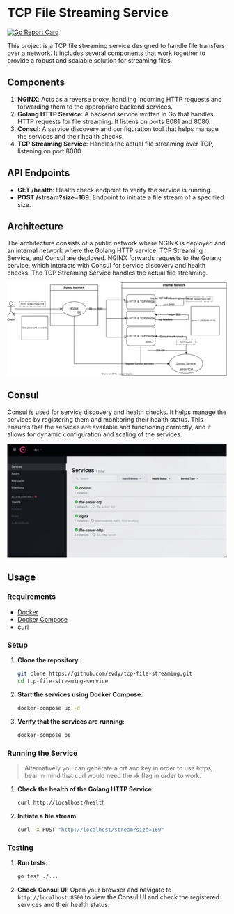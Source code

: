 # TCP File Streaming Service

[![Go Report Card](https://goreportcard.com/badge/github.com/zvdy/tcp-file-streaming)](https://goreportcard.com/report/github.com/zvdy/tcp-file-streaming)

This project is a TCP file streaming service designed to handle file transfers over a network. It includes several components that work together to provide a robust and scalable solution for streaming files.

## Components

1. **NGINX**: Acts as a reverse proxy, handling incoming HTTP requests and forwarding them to the appropriate backend services.
2. **Golang HTTP Service**: A backend service written in Go that handles HTTP requests for file streaming. It listens on ports 8081 and 8080.
3. **Consul**: A service discovery and configuration tool that helps manage the services and their health checks.
4. **TCP Streaming Service**: Handles the actual file streaming over TCP, listening on port 8080.

## API Endpoints

- **GET /health**: Health check endpoint to verify the service is running.
- **POST /stream?size=169**: Endpoint to initiate a file stream of a specified size.

## Architecture

The architecture consists of a public network where NGINX is deployed and an internal network where the Golang HTTP service, TCP Streaming Service, and Consul are deployed. NGINX forwards requests to the Golang service, which interacts with Consul for service discovery and health checks. The TCP Streaming Service handles the actual file streaming.

![E2E](resources/e2e.svg)

## Consul

Consul is used for service discovery and health checks. It helps manage the services by registering them and monitoring their health status. This ensures that the services are available and functioning correctly, and it allows for dynamic configuration and scaling of the services.

![consul](resources/consul.png)

## Usage

### Requirements

- [Docker](https://www.docker.com/get-started/)
- [Docker Compose](https://docs.docker.com/compose/)
- [curl](https://curl.se/)

### Setup

1. **Clone the repository**:

    ```sh
    git clone https://github.com/zvdy/tcp-file-streaming.git
    cd tcp-file-streaming-service
    ```

2. **Start the services using Docker Compose**:

    ```sh
    docker-compose up -d
    ```

3. **Verify that the services are running**:

    ```sh
    docker-compose ps
    ```

### Running the Service

> Alternatively you can generate a crt and key in order to use https, bear in mind that curl would need the -k flag in order to work.

1. **Check the health of the Golang HTTP Service**:

    ```sh
    curl http://localhost/health
    ```

2. **Initiate a file stream**:

    ```sh
    curl -X POST "http://localhost/stream?size=169"
    ```

### Testing

1. **Run tests**:

    ```sh
    go test ./...
    ```

2. **Check Consul UI**:
    Open your browser and navigate to `http://localhost:8500` to view the Consul UI and check the registered services and their health status.
